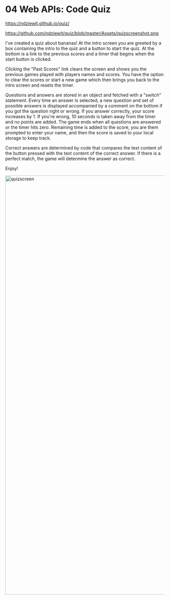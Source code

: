 # 04 Web APIs: Code Quiz

https://ndziewit.github.io/quiz/

https://github.com/ndziewit/quiz/blob/master/Assets/quizscreenshot.png

I've created a quiz about bananas! At the intro screen you are greeted by a box containing the intro to the quiz and a button to start the quiz. At the bottom is a link to the previous scores and a timer that begins when the start button is clicked.

Clicking the "Past Scores" link clears the screen and shows you the previous games played with players names and scores. You have the option to clear the scores or start a new game which then brings you back to the intro screen and resets the timer.

Questions and answers are stored in an object and fetched with a "switch" statement. Every time an answer is selected, a new question and set of possible answers is displayed accompanied by a comment on the bottom if you got the question right or wrong. If you answer correctly, your score increases by 1. If you're wrong, 10 seconds is taken away from the timer and no points are added. The game ends when all questions are answered or the timer hits zero. Remaining time is added to the score, you are them prompted to enter your name, and then the score is saved to your local storage to keep track.

Correct answers are determined by code that compares the text content of the button pressed with the text content of the correct answer. If there is a perfect match, the game will determine the answer as correct.

Enjoy!

<img width="1323" alt="quizscreen" src="https://user-images.githubusercontent.com/64652517/87865768-fd225200-c946-11ea-93ce-a5c3c51f7342.png">

